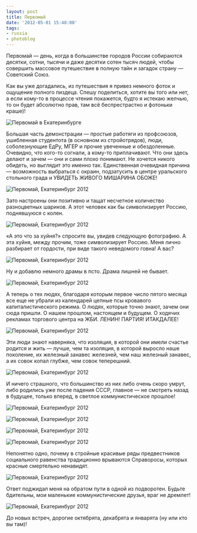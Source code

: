 ```yaml
---
layout: post
title: Первомай
date: '2012-05-01 15:48:00'
tags:
- russia
- photoblog
---
```


Первомай — день, когда в большинстве городов России собираются десятки, сотни, тысячи и даже десятки сотен тысяч людей, чтобы совершить массовое путешествие в полную тайн и загадок страну — Советский Союз.

Как вы уже догадались, из путешествия я привез немного фоток и ощущение полного пиздеца. Спешу поделиться, хотите вы того или нет, а если кому-то в процессе чтения покажется, будто я истекаю желчью, то он будет абсолютно прав, там всё беспрестрастно и фотоньки краше)!

![Первомай в Екатеринбурге](/assets/images/2017/10/IMG_3762.jpg)

Большая часть демонстрации — простые работяги из профсоюзов, ушибленная студентота (в основном из стройотрядов), люди, соболезнующие ЕдРу, МГЕР и прочие увеченные и обездоленные. Очевидно, что кого-то согнали, а кому-то приплачивают. Что они здесь делают и зачем — они и сами плохо понимают. Не хочется никого обидеть, но выглядит это именно так. Единственная очевидная причина — возможность выбраться с окраин, подзатусить в центре уральского стольного града и УВИДЕТЬ ЖИВОГО МИШАРИНА ОБОЖЕ!

![Первомай, Екатеринбург 2012](/assets/images/2017/10/IMG_3629.jpg)

Зато настроены они позитивно и тащат несчетное количество разноцветных шариков. А этот человек как бы символизирует Россию, поднявшуюся с колен.

![Первомай, Екатеринбург 2012](/assets/images/2017/10/IMG_3616.jpg)

«А это что за хуйня?» спросите вы, увидев следующую фотографию. А эта хуйня, между прочим, тоже символизирует Россию. Меня лично разбирает от гордости, при виде такого неведомого говна! А вас?

![Первомай, Екатеринбург 2012](/assets/images/2017/10/IMG_3642.jpg)

Ну и добавлю немного драмы в псто. Драма лишней не бывает.

![Первомай, Екатеринбург 2012](/assets/images/2017/10/IMG_3666.jpg)

А теперь о тех людях, благодаря которым первое число пятого месяца все еще не убрали из календарей цепные псы кровавого капиталистического режима. О людях, которые точно знают, зачем они сюда пришли. О нашем прошлом, настоящем и будущем. О ходячих рекламах торгового центра на ЖБИ. ЛЕНИН! ПАРТИЯ! ИТАКДАЛЕЕ!

![Первомай, Екатеринбург 2012](/assets/images/2017/10/IMG_3749.jpg)

Эти люди знают наверняка, что изоляция, в которой они имели счастье родится и жить — лучше, чем та изоляция, в которой выросло наше поколение, их железный занавес железней, чем наш железный занавес, а их совок копал глубже, чем совок теперешний.

![Первомай, Екатеринбург 2012](/assets/images/2017/10/IMG_3774.jpg)

И ничего страшного, что большинство из них либо очень скоро умрут, либо родились уже после падения СССР, главное — не смотреть назад в будущее, только вперед, в светлое коммунистическое прошлое!

![Первомай, Екатеринбург 2012](/assets/images/2017/10/IMG_3708.jpg)

![Первомай, Екатеринбург 2012](/assets/images/2017/10/IMG_3744.jpg)

![Первомай, Екатеринбург 2012](/assets/images/2017/10/IMG_3764.jpg)

![Первомай, Екатеринбург 2012](/assets/images/2017/10/IMG_3724.jpg)

Непонятно одно, почему в стройные красивые ряды предвестников социального равенства традиционно врываются Справоросы, которых красные смертельно ненавидят.

![Первомай, Екатеринбург 2012](/assets/images/2017/10/IMG_3767.jpg)

Ответ поджидал меня на обратом пути в одной из подворотен. Будьте бдительны, мои маленькие коммунистические друзья, враг не дремлет!

![Первомай, Екатеринбург 2012](/assets/images/2017/10/IMG_3790.jpg)

До новых встреч, дорогие октябрята, декабрята и январята (ну или кто вы там)!

